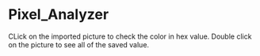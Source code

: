 # Pixel_Analyzer
CLick on the imported picture to check the color in hex value.
Double click on the picture to see all of the saved value.
